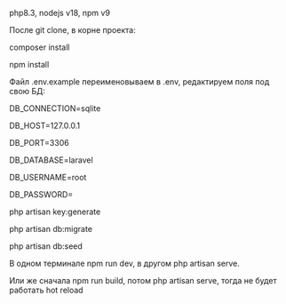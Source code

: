 php8.3, nodejs v18, npm v9


После git clone, в корне проекта:

composer install

npm install


Файл .env.example переименовываем в .env, редактируем поля под свою БД:

DB_CONNECTION=sqlite

DB_HOST=127.0.0.1

DB_PORT=3306

DB_DATABASE=laravel

DB_USERNAME=root

DB_PASSWORD=


php artisan key:generate

php artisan db:migrate

php artisan db:seed 

В одном терминале npm run dev, в другом php artisan serve.

Или же сначала npm run build, потом php artisan serve, тогда не будет работать hot reload
